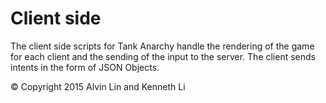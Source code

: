 Client side
========
The client side scripts for Tank Anarchy handle the rendering of the game for
each client and the sending of the input to the server. The client sends intents
in the form of JSON Objects.

&copy; Copyright 2015 Alvin Lin and Kenneth Li
